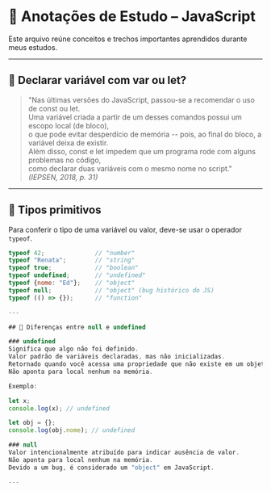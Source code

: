 # 📘 Anotações de Estudo – JavaScript

Este arquivo reúne conceitos e trechos importantes aprendidos durante meus estudos.

---

## 📝 Declarar variável com var ou let?

> "Nas últimas versões do JavaScript, passou-se a recomendar o uso de const ou let.  
> Uma variável criada a partir de um desses comandos possui um escopo local (de bloco),  
> o que pode evitar desperdício de memória -- pois, ao final do bloco, a variável deixa de existir.  
> Além disso, const e let impedem que um programa rode com alguns problemas no código,  
> como declarar duas variáveis com o mesmo nome no script."  
> *(IEPSEN, 2018, p. 31)*

---

## 🧩 Tipos primitivos

Para conferir o tipo de uma variável ou valor, deve-se usar o operador `typeof`.

```js
typeof 42;              // "number"
typeof "Renata";        // "string"
typeof true;            // "boolean"
typeof undefined;       // "undefined"
typeof {nome: "Ed"};    // "object"
typeof null;            // "object" (bug histórico do JS)
typeof (() => {});      // "function"

---

## 🔎 Diferenças entre null e undefined

### undefined
Significa que algo não foi definido.
Valor padrão de variáveis declaradas, mas não inicializadas.
Retornado quando você acessa uma propriedade que não existe em um objeto.
Não aponta para local nenhum na memória.

Exemplo:

let x;
console.log(x); // undefined

let obj = {};
console.log(obj.nome); // undefined

### null
Valor intencionalmente atribuído para indicar ausência de valor.
Não aponta para local nenhum na memória.
Devido a um bug, é considerado um "object" em JavaScript.

---

